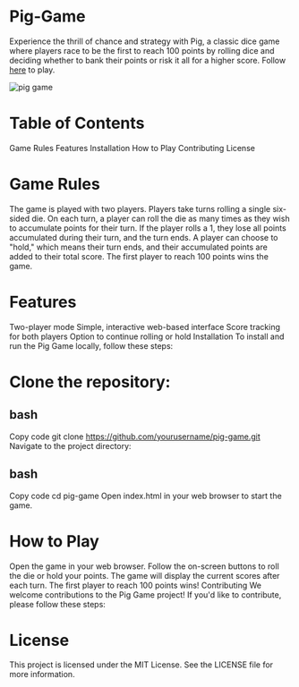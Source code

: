 # Pig-Game
Experience the thrill of chance and strategy with Pig, a classic dice game where players race to be the first to reach 100 points by rolling dice and deciding whether to bank their points or risk it all for a higher score. Follow [here]() to play.

![pig game](https://github.com/user-attachments/assets/c8190a90-1fc8-4da2-98eb-a66ddff49a70)


# Table of Contents
Game Rules
Features
Installation
How to Play
Contributing
License

# Game Rules
The game is played with two players.
Players take turns rolling a single six-sided die.
On each turn, a player can roll the die as many times as they wish to accumulate points for their turn.
If the player rolls a 1, they lose all points accumulated during their turn, and the turn ends.
A player can choose to "hold," which means their turn ends, and their accumulated points are added to their total score.
The first player to reach 100 points wins the game.

# Features
Two-player mode
Simple, interactive web-based interface
Score tracking for both players
Option to continue rolling or hold
Installation
To install and run the Pig Game locally, follow these steps:

# Clone the repository:

## bash
Copy code
git clone https://github.com/yourusername/pig-game.git
Navigate to the project directory:

## bash
Copy code
cd pig-game
Open index.html in your web browser to start the game.

# How to Play
Open the game in your web browser.
Follow the on-screen buttons to roll the die or hold your points.
The game will display the current scores after each turn.
The first player to reach 100 points wins!
Contributing
We welcome contributions to the Pig Game project! If you'd like to contribute, please follow these steps:

# License
This project is licensed under the MIT License. See the LICENSE file for more information.
